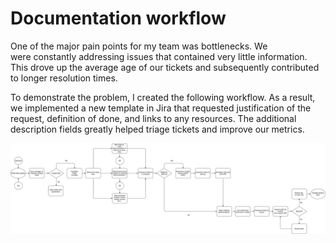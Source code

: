 # Documentation workflow

One of the major pain points for my team was bottlenecks. We were constantly addressing issues that contained very little information. This drove up the average age of our tickets and subsequently contributed to longer resolution times.

To demonstrate the problem, I created the following workflow. As a result, we implemented a new template in Jira that requested justification of the request, definition of done, and links to any resources. The additional description fields greatly helped triage tickets and improve our metrics.

 ![Documentation workflow](https://github.com/coro121/documentation-samples/blob/main/assets/docs-workflow.JPG)
